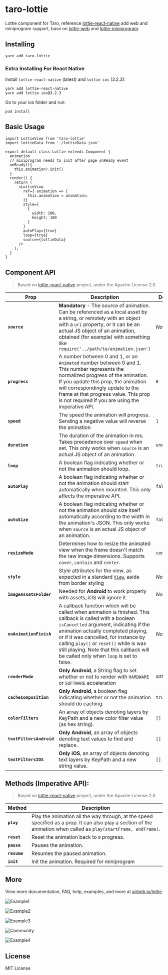 # taro-lottie

Lottie component for Taro, reference [lottie-react-native](https://github.com/lottie-react-native/lottie-react-native) add web and miniprogram support, base on [lottie-web](https://github.com/airbnb/lottie-web) and [lottie-miniprogram](https://github.com/wechat-miniprogram/lottie-miniprogram).

## Installing

```
yarn add taro-lottie
```

### Extra Installing For React Native

Install `lottie-react-native` (latest) and `lottie-ios` (3.2.3):

```
yarn add lottie-react-native
yarn add lottie-ios@3.2.3
```

Go to your ios folder and run:

```
pod install
```

## Basic Usage

```tsx
import LottieView from 'taro-lottie'
import lottieData from './lottieData.json'

export default class Lottie extends Component {
  animation
  // miniprogram needs to init after page onReady event
  onReady(){
    this.animation?.init()
  }
  render() {
    return (
      <LottieView
        ref={ animation => {
          this.animation = animation;
        }}
        style={
          {
            width: 100,
            height: 100
          }
        }
        autoPlay={true}
        loop={true}
        source={lottieData}
      />
    );
  }
}
```

## Component API

> Based on [lottie-react-native](https://github.com/lottie-react-native/lottie-react-native) project, under the Apache License 2.0.

| Prop | Description | Default | Platform |
|---|---|---|---|
|**`source`**| **Mandatory** - The source of animation. Can be referenced as a local asset by a string, or remotely with an object with a `uri` property, or it can be an actual JS object of an animation, obtained (for example) with something like `require('../path/to/animation.json')` |*None*| All |
|**`progress`**| A number between 0 and 1, or an `Animated` number between 0 and 1. This number represents the normalized progress of the animation. If you update this prop, the animation will correspondingly update to the frame at that progress value. This prop is not required if you are using the imperative API. |`0`| All |
|**`speed`**| The speed the animation will progress. Sending a negative value will reverse the animation |`1`| All |
|**`duration`**| The duration of the animation in ms. Takes precedence over `speed` when set. This only works when `source` is an actual JS object of an animation. |`undefined`| RN |
|**`loop`**|A boolean flag indicating whether or not the animation should loop. |`true`| All |
|**`autoPlay`**|A boolean flag indicating whether or not the animation should start automatically when mounted. This only affects the imperative API.  |`false`| All |
|**`autoSize`**|A boolean flag indicating whether or not the animation should size itself automatically according to the width in the animation's JSON. This only works when `source` is an actual JS object of an animation.  |`false`| RN |
|**`resizeMode`**|Determines how to resize the animated view when the frame doesn't match the raw image dimensions. Supports `cover`, `contain` and `center`.  |`contain`| RN |
|**`style`**|Style attributes for the view, as expected in a standard [`View`](http://facebook.github.io/react-native/releases/0.46/docs/layout-props.html), aside from border styling |*None*| All |
|**`imageAssetsFolder`**| Needed for **Android** to work properly with assets, iOS will ignore it. |*None*| Android |
|**`onAnimationFinish`**| A callback function which will be called when animation is finished. This callback is called with a boolean `isCancelled` argument, indicating if the animation actually completed playing, or if it was cancelled, for instance by calling `play()` or `reset()` while is was still playing. Note that this callback will be called only when `loop` is set to false. |*None*| All |
|**`renderMode`**| **Only Android**, a String flag to set whether or not to render with `HARDWARE` or `SOFTWARE` acceleration |`AUTOMATIC`| Android |
|**`cacheComposition`**| **Only Android**, a boolean flag indicating whether or not the animation should do caching. |`true`| Android |
|**`colorFilters`**| An array of objects denoting layers by KeyPath and a new color filter value (as hex string). |`[]`| RN |
|**`textFiltersAndroid`**| **Only Android**, an array of objects denoting text values to find and replace. |`[]`| Android |
|**`textFiltersIOS`**| **Only iOS**, an array of objects denoting text layers by KeyPath and a new string value. |`[]`| iOS |

## Methods (Imperative API):
> Based on [lottie-react-native](https://github.com/lottie-react-native/lottie-react-native) project, under the Apache License 2.0.

| Method | Description |
|---|---|
|**`play`**| Play the animation all the way through, at the speed specified as a prop. It can also play a section of the animation when called as `play(startFrame, endFrame)`.
|**`reset`**| Reset the animation back to `0` progress.
|**`pause`**| Pauses the animation.
|**`resume`**| Resumes the paused animation.
|**`init`**| Init the animation. Required for miniprogram

## More

View more documentation, FAQ, help, examples, and more at [airbnb.io/lottie](https://airbnb.io/lottie/)

![Example1](https://github.com/lottie-react-native/lottie-react-native/raw/master/docs/gifs/Example1.gif)

![Example2](https://github.com/lottie-react-native/lottie-react-native/raw/master/docs/gifs/Example2.gif)

![Example3](https://github.com/lottie-react-native/lottie-react-native/raw/master/docs/gifs/Example3.gif)

![Community](https://github.com/lottie-react-native/lottie-react-native/raw/master/docs/gifs/Community%202_3.gif)

![Example4](https://github.com/lottie-react-native/lottie-react-native/raw/master/docs/gifs/Example4.gif)

## License
MIT License